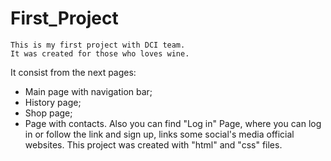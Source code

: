 # First_Project

    This is my first project with DCI team.
    It was created for those who loves wine.
It consist from the next pages:
- Main page with navigation bar;
- History page;
- Shop page;
- Page with contacts.
    Also you can find "Log in" Page, where you can log in or follow the link and sign up, links some social's media official websites.
    This project was created with "html" and "css" files.




